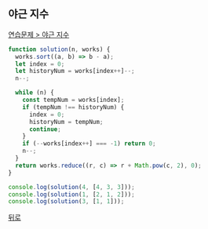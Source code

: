 ## 야근 지수

[연습문제 > 야근 지수](https://programmers.co.kr/learn/courses/30/lessons/12927)

```js
function solution(n, works) {
  works.sort((a, b) => b - a);
  let index = 0;
  let historyNum = works[index++]--;
  n--;

  while (n) {
    const tempNum = works[index];
    if (tempNum !== historyNum) {
      index = 0;
      historyNum = tempNum;
      continue;
    }
    if (--works[index++] === -1) return 0;
    n--;
  }
  return works.reduce((r, c) => r + Math.pow(c, 2), 0);
}

console.log(solution(4, [4, 3, 3]));
console.log(solution(1, [2, 1, 2]));
console.log(solution(3, [1, 1]));
```

[뒤로](https://github.com/SeongYongLee/TIL/tree/main/Algorithm/Programmers)
